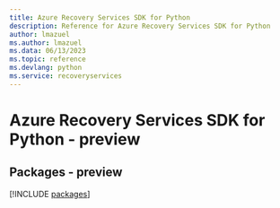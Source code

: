 ```yaml
---
title: Azure Recovery Services SDK for Python
description: Reference for Azure Recovery Services SDK for Python
author: lmazuel
ms.author: lmazuel
ms.data: 06/13/2023
ms.topic: reference
ms.devlang: python
ms.service: recoveryservices
---
```

# Azure Recovery Services SDK for Python - preview
## Packages - preview
[!INCLUDE [packages](recovery-services-index.md)]